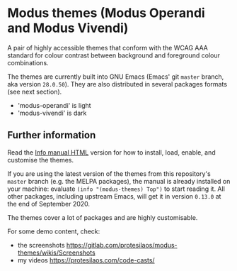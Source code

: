# Modus themes (Modus Operandi and Modus Vivendi)

A pair of highly accessible themes that conform with the WCAG AAA
standard for colour contrast between background and foreground colour
combinations.

The themes are currently built into GNU Emacs (Emacs' git `master`
branch, aka version `28.0.50`).  They are also distributed in several
packages formats (see next section).

+ 'modus-operandi' is light
+ 'modus-vivendi' is dark

## Further information

Read the [Info manual HTML](https://protesilaos.com/modus-themes)
version for how to install, load, enable, and customise the themes.

If you are using the latest version of the themes from this repository's
`master` branch (e.g. the MELPA packages), the manual is already
installed on your machine: evaluate `(info "(modus-themes) Top")` to
start reading it.  All other packages, including upstream Emacs, will
get it in version `0.13.0` at the end of September 2020.

The themes cover a lot of packages and are highly customisable.

For some demo content, check:

+ the screenshots https://gitlab.com/protesilaos/modus-themes/wikis/Screenshots
+ my videos https://protesilaos.com/code-casts/
